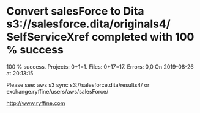 # Convert salesForce to Dita s3://salesforce.dita/originals4/ SelfServiceXref completed with 100 % success

100 % success. Projects: 0+1=1.  Files: 0+17=17. Errors: 0,0  On 2019-08-26 at 20:13:15



Please see: aws s3 sync s3://salesforce.dita/results4/ or exchange.ryffine/users/aws/salesForce/

http://www.ryffine.com
